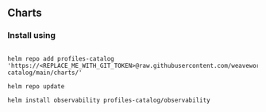 ## Charts


### Install using 
```

helm repo add profiles-catalog 'https://<REPLACE_ME_WITH_GIT_TOKEN>@raw.githubusercontent.com/weaveworks/profiles-catalog/main/charts/'

helm repo update

helm install observability profiles-catalog/observability

```